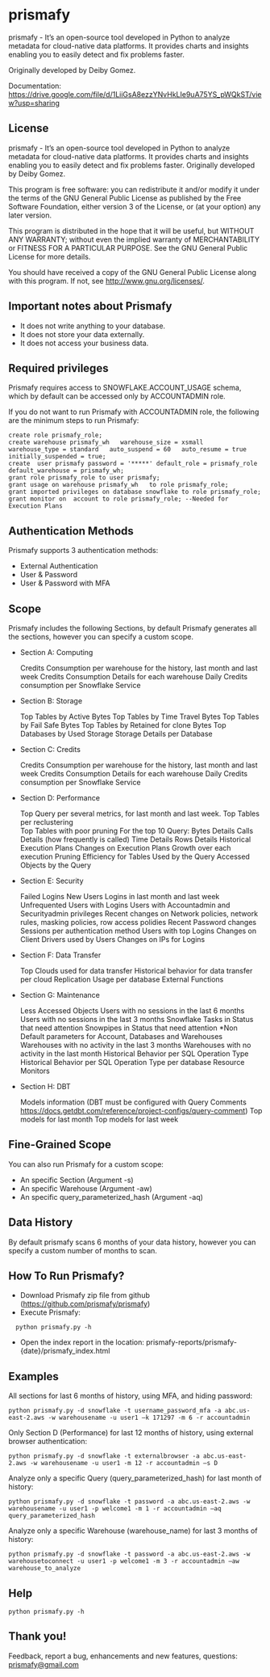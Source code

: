 # prismafy

  prismafy - It’s an open-source tool developed in Python to analyze metadata 
  for cloud-native data platforms. It provides charts and insights enabling you 
  to easily detect and fix problems faster. 
  
  Originally developed by Deiby Gomez.

  Documentation: https://drive.google.com/file/d/1LiiGsA8ezzYNvHkLIe9uA75YS_pWQkST/view?usp=sharing

## License

  prismafy - It’s an open-source tool developed in Python to analyze metadata 
  for cloud-native data platforms. It provides charts and insights enabling you 
  to easily detect and fix problems faster. Originally developed by Deiby Gomez.

  This program is free software: you can redistribute it and/or modify
  it under the terms of the GNU General Public License as published by
  the Free Software Foundation, either version 3 of the License, or
  (at your option) any later version.

  This program is distributed in the hope that it will be useful,
  but WITHOUT ANY WARRANTY; without even the implied warranty of
  MERCHANTABILITY or FITNESS FOR A PARTICULAR PURPOSE.  See the
  GNU General Public License for more details.

  You should have received a copy of the GNU General Public License
  along with this program.  If not, see <http://www.gnu.org/licenses/>.


## Important notes about Prismafy

- It does not write anything to your database.
- It does not store your data externally.
- It does not access your business data.

## Required privileges

  Prismafy requires access to SNOWFLAKE.ACCOUNT_USAGE schema, which by default can be accessed only by ACCOUNTADMIN role.

  If you do not want to run Prismafy with ACCOUNTADMIN role, the following are the minimum steps to run Prismafy:
  
  ```
  create role prismafy_role;
  create warehouse prismafy_wh   warehouse_size = xsmall   warehouse_type = standard   auto_suspend = 60   auto_resume = true   initially_suspended = true;
  create  user prismafy password = '*****' default_role = prismafy_role   default_warehouse = prismafy_wh;
  grant role prismafy_role to user prismafy; 
  grant usage on warehouse prismafy_wh   to role prismafy_role;
  grant imported privileges on database snowflake to role prismafy_role;
  grant monitor on  account to role prismafy_role; --Needed for Execution Plans
  ```  

## Authentication Methods

  Prismafy supports 3 authentication methods:

  - External Authentication
  - User & Password
  - User & Password with MFA

## Scope

  Prismafy includes the following Sections, by default Prismafy generates all the sections, however you can specify a custom scope. 

  - Section A: Computing

    Credits Consumption per warehouse for the history, last month and last week
    Credits Consumption Details for each warehouse
    Daily Credits consumption per Snowflake Service

  - Section B: Storage

    Top Tables by Active Bytes
    Top Tables by Time Travel Bytes
    Top Tables by Fail Safe Bytes
    Top Tables by Retained for clone Bytes
    Top Databases by Used Storage
    Storage Details per Database

  - Section C: Credits

    Credits Consumption per warehouse for the history, last month and last week
    Credits Consumption Details for each warehouse
    Daily Credits consumption per Snowflake Service

  - Section D: Performance

    Top Query per several metrics, for last month and last week. 
    Top Tables per reclustering  
    Top Tables with poor pruning
    For the top 10 Query:
      Bytes Details 
      Calls Details (how frequently is called)
      Time Details
      Rows Details 
      Historical Execution Plans
      Changes on Execution Plans 
      Growth over each execution
      Pruning Efficiency for Tables Used by the Query
      Accessed Objects by the Query

  - Section E: Security

    Failed Logins
    New Users Logins in last month and last week
    Unfrequented Users with Logins
    Users with Accountadmin and Securityadmin privileges
    Recent changes on Network policies, network rules, masking policies, row access polidies
    Recent Password changes
    Sessions per authentication method
    Users with top Logins 
    Changes on Client Drivers used by Users
    Changes on IPs for Logins 

  - Section F: Data Transfer

    Top Clouds used for data transfer
    Historical behavior for data transfer per cloud
    Replication Usage per database
    External Functions

  - Section G: Maintenance

    Less Accessed Objects
    Users with no sessions in the last 6 months
    Users with no sessions in the last 3 months
    Snowflake Tasks in Status that need attention
    Snowpipes in Status that need attention
    *Non Default parameters for Account, Databases and Warehouses
    Warehouses with no activity in the last 3 months
    Warehouses with no activity in the last month
    Historical Behavior per SQL Operation Type
    Historical Behavior per SQL Operation Type per database
    Resource Monitors

  - Section H: DBT

    Models information (DBT must be configured with Query Comments https://docs.getdbt.com/reference/project-configs/query-comment)
    Top models for last month
    Top models for last week


## Fine-Grained Scope

You can also run Prismafy for a custom scope:

  - An specific Section (Argument -s)
  - An specific Warehouse (Argument -aw)
  - An specific query_parameterized_hash (Argument -aq)

## Data History

  By default prismafy scans 6 months of your data history, however you can specify a custom number of months to scan.

## How To Run Prismafy?

  - Download Prismafy zip file from github (https://github.com/prismafy/prismafy)
  - Execute Prismafy:
  ```
    python prismafy.py -h
  ```
  - Open the index report in the location: prismafy-reports/prismafy-{date}/prismafy_index.html

## Examples

  All sections for last 6 months of history, using MFA, and hiding password:
  ```
  python prismafy.py -d snowflake -t username_password_mfa -a abc.us-east-2.aws -w warehousename -u user1 –k 171297 -m 6 -r accountadmin
  ```
  Only Section D (Performance) for last 12 months of history, using external browser authentication:
  ```
  python prismafy.py -d snowflake -t externalbrowser -a abc.us-east-2.aws -w warehousename -u user1 -m 12 -r accountadmin –s D
  ```
  Analyze only a specific Query (query_parameterized_hash) for last month of history:
  ```
  python prismafy.py -d snowflake -t password -a abc.us-east-2.aws -w warehousename -u user1 -p welcome1 -m 1 -r accountadmin –aq query_parameterized_hash
  ```
  Analyze only a specific Warehouse (warehouse_name) for last 3 months of history:
  ```
  python prismafy.py -d snowflake -t password -a abc.us-east-2.aws -w warehousetoconnect -u user1 -p welcome1 -m 3 -r accountadmin –aw warehouse_to_analyze
  ```
## Help
  ```
python prismafy.py -h
  ```
## Thank you!

Feedback, report a bug, enhancements and new features, questions: prismafy@gmail.com

